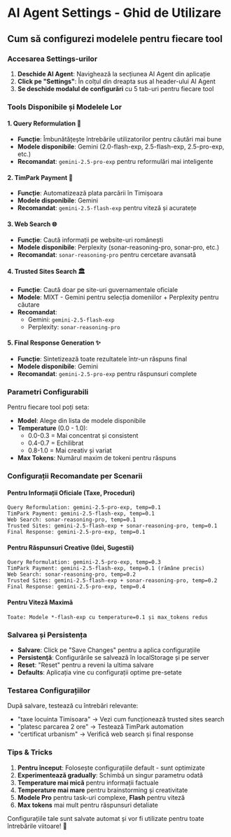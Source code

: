 # AI Agent Settings - Ghid de Utilizare

## Cum să configurezi modelele pentru fiecare tool

### Accesarea Settings-urilor

1. **Deschide AI Agent**: Navighează la secțiunea AI Agent din aplicație
2. **Click pe "Settings"**: În colțul din dreapta sus al header-ului AI Agent
3. **Se deschide modalul de configurări** cu 5 tab-uri pentru fiecare tool

### Tools Disponibile și Modelele Lor

#### 1. **Query Reformulation** 🔄
- **Funcție**: Îmbunătățește întrebările utilizatorilor pentru căutări mai bune
- **Modele disponibile**: Gemini (2.0-flash-exp, 2.5-flash-exp, 2.5-pro-exp, etc.)
- **Recomandat**: `gemini-2.5-pro-exp` pentru reformulări mai inteligente

#### 2. **TimPark Payment** 🚗  
- **Funcție**: Automatizează plata parcării în Timișoara
- **Modele disponibile**: Gemini
- **Recomandat**: `gemini-2.5-flash-exp` pentru viteză și acuratețe

#### 3. **Web Search** 🌐
- **Funcție**: Caută informații pe website-uri românești 
- **Modele disponibile**: Perplexity (sonar-reasoning-pro, sonar-pro, etc.)
- **Recomandat**: `sonar-reasoning-pro` pentru cercetare avansată

#### 4. **Trusted Sites Search** 🏛️
- **Funcție**: Caută doar pe site-uri guvernamentale oficiale
- **Modele**: MIXT - Gemini pentru selecția domeniilor + Perplexity pentru căutare
- **Recomandat**: 
  - Gemini: `gemini-2.5-flash-exp`
  - Perplexity: `sonar-reasoning-pro`

#### 5. **Final Response Generation** ✨
- **Funcție**: Sintetizează toate rezultatele într-un răspuns final
- **Modele disponibile**: Gemini  
- **Recomandat**: `gemini-2.5-pro-exp` pentru răspunsuri complete

### Parametri Configurabili

Pentru fiecare tool poți seta:

- **Model**: Alege din lista de modele disponibile
- **Temperature** (0.0 - 1.0): 
  - 0.0-0.3 = Mai concentrat și consistent
  - 0.4-0.7 = Echilibrat  
  - 0.8-1.0 = Mai creativ și variat
- **Max Tokens**: Numărul maxim de tokeni pentru răspuns

### Configurații Recomandate per Scenarii

#### Pentru Informații Oficiale (Taxe, Proceduri)
```
Query Reformulation: gemini-2.5-pro-exp, temp=0.1
TimPark Payment: gemini-2.5-flash-exp, temp=0.1  
Web Search: sonar-reasoning-pro, temp=0.1
Trusted Sites: gemini-2.5-flash-exp + sonar-reasoning-pro, temp=0.1
Final Response: gemini-2.5-pro-exp, temp=0.1
```

#### Pentru Răspunsuri Creative (Idei, Sugestii)
```
Query Reformulation: gemini-2.5-pro-exp, temp=0.3
TimPark Payment: gemini-2.5-flash-exp, temp=0.1 (rămâne precis)
Web Search: sonar-reasoning-pro, temp=0.2
Trusted Sites: gemini-2.5-flash-exp + sonar-reasoning-pro, temp=0.2  
Final Response: gemini-2.5-pro-exp, temp=0.4
```

#### Pentru Viteză Maximă
```
Toate: Modele *-flash-exp cu temperature=0.1 și max_tokens redus
```

### Salvarea și Persistența

- **Salvare**: Click pe "Save Changes" pentru a aplica configurațiile
- **Persistență**: Configurările se salvează în localStorage și pe server
- **Reset**: "Reset" pentru a reveni la ultima salvare
- **Defaults**: Aplicația vine cu configurații optime pre-setate

### Testarea Configurațiilor

După salvare, testează cu întrebări relevante:
- "taxe locuinta Timisoara" → Vezi cum funcționează trusted sites search
- "platesc parcarea 2 ore" → Testează TimPark automation
- "certificat urbanism" → Verifică web search și final response

### Tips & Tricks

1. **Pentru început**: Folosește configurațiile default - sunt optimizate
2. **Experimentează gradually**: Schimbă un singur parametru odată
3. **Temperature mai mică** pentru informații factuale
4. **Temperature mai mare** pentru brainstorming și creativitate  
5. **Modele Pro** pentru task-uri complexe, **Flash** pentru viteză
6. **Max tokens** mai mult pentru răspunsuri detaliate

Configurațiile tale sunt salvate automat și vor fi utilizate pentru toate întrebările viitoare! 🎯 